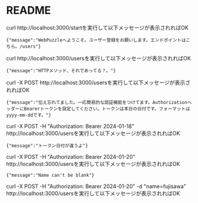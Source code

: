 # README
curl http://localhost:3000/startを実行して以下メッセージが表示されればOK
```
{"message":"WebPuzzleへようこそ。ユーザー登録をお願いします。エンドポイントはこちら。/users"}
```
curl http://localhost:3000/usersを実行して以下メッセージが表示されればOK
```
{"message":"HTTPメソッド、それであってる？。"}
```
curl -X POST http://localhost:3000/usersを実行して以下メッセージが表示されればOK
```
{"message":"伝え忘れてました。一応簡易的な認証機能をつけてます。AuthorizationヘッダーにBearerトークンを設定してください。トークンは本日の日付です。フォーマットはyyyy-mm-ddです。"}
```
curl -X POST -H "Authorization: Bearer 2024-01-18" http://localhost:3000/usersを実行して以下メッセージが表示されればOK
```
{"message":"トークン日付が違うよ"}
```
curl -X POST -H "Authorization: Bearer 2024-01-20" http://localhost:3000/usersを実行して以下メッセージが表示されればOK
```
{"message":"Name can't be blank"}
```
curl -X POST -H "Authorization: Bearer 2024-01-20" -d "name=fujisawa" http://localhost:3000/usersを実行して以下メッセージが表示されればOK
```

```

